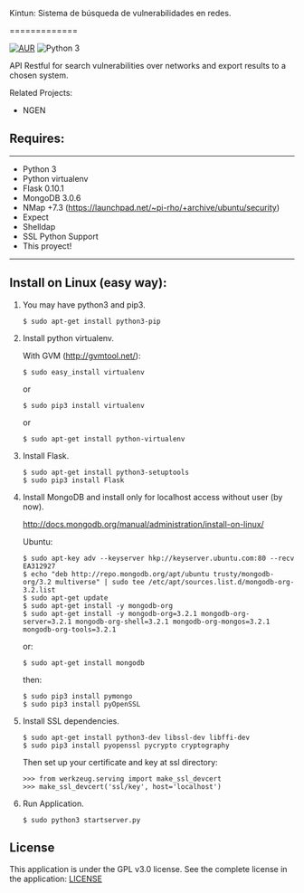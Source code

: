 Kintun: Sistema de búsqueda de vulnerabilidades en redes.

=============

[![AUR](https://img.shields.io/aur/license/yaourt.svg?maxAge=2592000)](https://github.com/CERTUNLP/Kintun/blob/master/LICENSE)
![Python 3](http://img.shields.io/badge/python-3-blue.svg)

API Restful for search vulnerabilities over networks and export results to a chosen system.

Related Projects:

- NGEN

Requires:
--------

----

- Python 3
- Python virtualenv
- Flask 0.10.1
- MongoDB 3.0.6
- NMap +7.3 (https://launchpad.net/~pi-rho/+archive/ubuntu/security)
- Expect
- Shelldap
- SSL Python Support
- This proyect!

-----------


Install on Linux (easy way):
----------------


1. You may have python3 and pip3.

    ```
    $ sudo apt-get install python3-pip
    ```

2. Install python virtualenv.

    With GVM (http://gvmtool.net/):

    ```
    $ sudo easy_install virtualenv
    ```

    or

    ```
    $ sudo pip3 install virtualenv
    ```

    or

    ```
    $ sudo apt-get install python-virtualenv
    ```

3. Install Flask.

    ```
    $ sudo apt-get install python3-setuptools
    $ sudo pip3 install Flask
    ```

4. Install MongoDB and install only for localhost access without user (by now).

    http://docs.mongodb.org/manual/administration/install-on-linux/

    Ubuntu:
    ```
    $ sudo apt-key adv --keyserver hkp://keyserver.ubuntu.com:80 --recv EA312927
    $ echo "deb http://repo.mongodb.org/apt/ubuntu trusty/mongodb-org/3.2 multiverse" | sudo tee /etc/apt/sources.list.d/mongodb-org-3.2.list
    $ sudo apt-get update
    $ sudo apt-get install -y mongodb-org
    $ sudo apt-get install -y mongodb-org=3.2.1 mongodb-org-server=3.2.1 mongodb-org-shell=3.2.1 mongodb-org-mongos=3.2.1 mongodb-org-tools=3.2.1

    ```
    or:
    ```
    $ sudo apt-get install mongodb
    ```

    then:

    ```
    $ sudo pip3 install pymongo
    $ sudo pip3 install pyOpenSSL

    ```

5. Install SSL dependencies.

    ```
    $ sudo apt-get install python3-dev libssl-dev libffi-dev
    $ sudo pip3 install pyopenssl pycrypto cryptography
    ```
    Then set up your certificate and key at ssl directory:

    ```
    >>> from werkzeug.serving import make_ssl_devcert
    >>> make_ssl_devcert('ssl/key', host='localhost')
    ```

6. Run Application.

    ```
    $ sudo python3 startserver.py
    ```

License
-------

This application is under the GPL v3.0 license. See the complete license in the application:
[LICENSE](https://github.com/CERTUNLP/NgenBundle/blob/master/Resources/meta/LICENSE)
